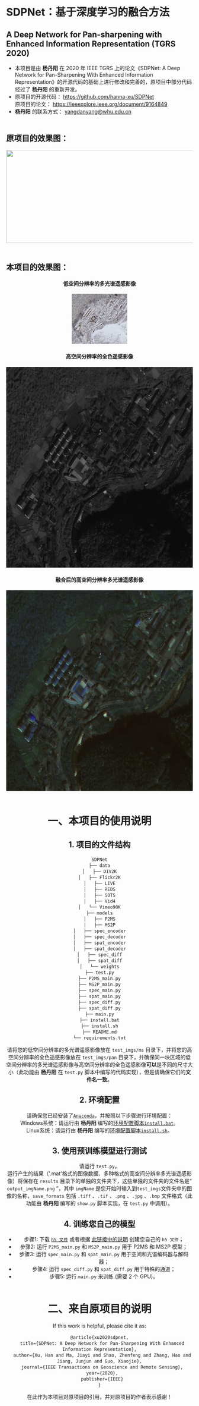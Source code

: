 # SDPNet：基于深度学习的融合方法
## A Deep Network for Pan-sharpening with Enhanced Information Representation (TGRS 2020)    
- 本项目是由 **杨丹阳** 在 2020 年 IEEE TGRS 上的论文《SDPNet: A Deep Network for Pan-Sharpening With Enhanced Information Representation》的开源代码的基础上进行修改和完善的，原项目中部分代码经过了 **杨丹阳** 的重新开发。    
- 原项目的开源代码： https://github.com/hanna-xu/SDPNet    
原项目的论文： https://ieeexplore.ieee.org/document/9164849    
- **杨丹阳** 的联系方式： yangdanyang@whu.edu.cn
<br><br>

## 原项目的效果图：
<div align=center><img src="https://github.com/hanna-xu/SDPNet/blob/master/ex.png" width="980" height="250"/></div><br>

## 本项目的效果图：
<div align=center>
        <h4>低空间分辨率的多光谱遥感影像</h4>
        <img src="https://github.com/yangdanyang2005/Fusion-of-High-Resolution-Panchromatic-and-Low-Resolution-Multispectral-Images/blob/main/SDPNet-for-pansharpening/show_imgs/ms/homework.png" width="150" height="135"/>
    <br>
<div align=center>
        <h4>高空间分辨率的全色遥感影像</h4>
        <img src="https://github.com/yangdanyang2005/Fusion-of-High-Resolution-Panchromatic-and-Low-Resolution-Multispectral-Images/blob/main/SDPNet-for-pansharpening/show_imgs/pan/homework.png" width="600" height="540"/>
    <br>
    
<div align=center>
        <h4>融合后的高空间分辨率多光谱遥感影像</h4>
        <img src="https://github.com/yangdanyang2005/Fusion-of-High-Resolution-Panchromatic-and-Low-Resolution-Multispectral-Images/blob/main/SDPNet-for-pansharpening/results/homework/output_homework.png" width="600" height="540"/>
<br><br>


# 一、本项目的使用说明

## 1. 项目的文件结构
```
SDPNet
├── data
│   ├── DIV2K
│   ├── Flickr2K
│   ├── LIVE
│   ├── REDS
│   ├── SOTS
│   ├── Vid4
│   └── Vimeo90K
├── models
│   ├── P2MS
│   ├── MS2P
│   ├── spec_encoder
│   ├── spec_decoder
│   ├── spat_encoder
│   ├── spat_decoder
│   ├── spec_diff
│   ├── spat_diff
│   └── weights
├── test.py
├── P2MS_main.py
├── MS2P_main.py
├── spec_main.py
├── spat_main.py
├── spec_diff.py
├── spat_diff.py
├── main.py
├── install.bat
├── install.sh
├── README.md
└── requirements.txt
```

请将您的低空间分辨率的多光谱遥感影像放在 `test_imgs/ms` 目录下，并将您的高空间分辨率的全色遥感影像放在 `test_imgs/pan` 目录下，并确保同一块区域的低空间分辨率的多光谱遥感影像与高空间分辨率的全色遥感影像**可以**是不同的尺寸大小（此功能由 **杨丹阳** 在 `test.py` 脚本中编写的代码实现），但是请确保它们的**文件名一致**。

## 2. 环境配置
请确保您已经安装了[`Anaconda`](https://www.anaconda.com/distribution/)，并按照以下步骤进行环境配置：    
Windows系统：请运行由 **杨丹阳** 编写的[环境配置脚本`install.bat`](https://github.com/yangdanyang2005/Fusion-of-High-Resolution-Panchromatic-and-Low-Resolution-Multispectral-Images/SDPNet-for-pansharpening/install.bat)。  
Linux系统：请运行由 **杨丹阳** 编写的[环境配置脚本`install.sh`](https://github.com/yangdanyang2005/Fusion-of-High-Resolution-Panchromatic-and-Low-Resolution-Multispectral-Images/SDPNet-for-pansharpening/install.sh)。  

## 3. 使用预训练模型进行测试
请运行 `test.py`。    
运行产生的结果（'.mat'格式的图像数据、多种格式的高空间分辨率多光谱遥感影像）将保存在  `results` 目录下的单独的文件夹下，这些单独的文件夹的文件名是“ `output_imgName.png` ”，其中 `imgName` 是您开始时输入到`test_imgs`文件夹中的图像的名称，`save_formats` 包括 `.tiff` 、`.tif` 、`.png` 、`.jpg` 、`.bmp` 文件格式（此功能由 **杨丹阳** 编写的 `show.py` 脚本实现，在 `test.py` 中调用）。

## 4. 训练您自己的模型
* 步骤1: 下载 [`h5 文件`](https://github.com/hanna-xu/SDPNet-for-pansharpening/blob/master) 或者根据 [<u>此链接中的说明</u>](https://github.com/hanna-xu/utils) 创建您自己的 `h5 文件`；
* 步骤2: 运行 `P2MS_main.py` 和 `MS2P_main.py` 用于 P2MS 和 MS2P 模型；
* 步骤3: 运行 `spec_main.py` 和 `spat_main.py` 用于空间和光谱编码器与解码器；
* 步骤4: 运行 `spec_diff.py` 和 `spat_diff.py` 用于特殊的通道；
* 步骤5: 运行 `main.py` 来训练 (需要 2 个 GPU)。
<br><br>

# 二、来自原项目的说明

If this work is helpful, please cite it as:
```
@article{xu2020sdpnet,
  title={SDPNet: A Deep Network for Pan-Sharpening With Enhanced Information Representation},
  author={Xu, Han and Ma, Jiayi and Shao, Zhenfeng and Zhang, Hao and Jiang, Junjun and Guo, Xiaojie},
  journal={IEEE Transactions on Geoscience and Remote Sensing},
  year={2020},
  publisher={IEEE}
}
```

在此作为本项目对原项目的引用，并对原项目的作者表示感谢！
